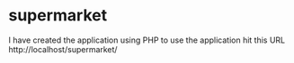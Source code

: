 # supermarket
I have created the application using PHP to use the application hit this URL http://localhost/supermarket/

